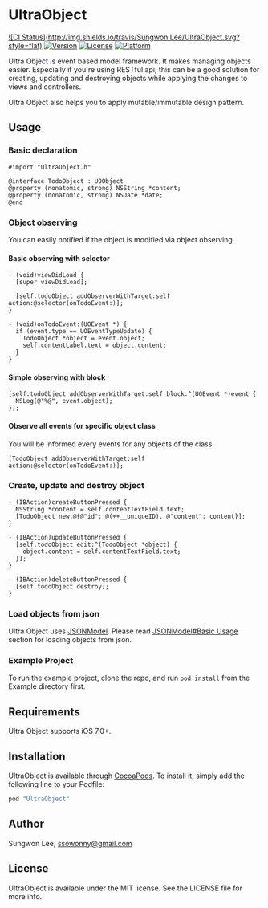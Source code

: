 # UltraObject

[![CI Status](http://img.shields.io/travis/Sungwon Lee/UltraObject.svg?style=flat)](https://travis-ci.org/ssowonny/UltraObject)
[![Version](https://img.shields.io/cocoapods/v/UltraObject.svg?style=flat)](http://cocoapods.org/pods/UltraObject)
[![License](https://img.shields.io/cocoapods/l/UltraObject.svg?style=flat)](http://cocoapods.org/pods/UltraObject)
[![Platform](https://img.shields.io/cocoapods/p/UltraObject.svg?style=flat)](http://cocoapods.org/pods/UltraObject)

Ultra Object is event based model framework. It makes managing objects
easier. Especially if you're using RESTful api, this can be a good
solution for creating, updating and destroying objects while applying
the changes to views and controllers.

Ultra Object also helps you to apply mutable/immutable design pattern.

## Usage

### Basic declaration

```objc
#import "UltraObject.h"

@interface TodoObject : UOObject
@property (nonatomic, strong) NSString *content;
@property (nonatomic, strong) NSDate *date;
@end
```

### Object observing

You can easily notified if the object is modified via object observing.

#### Basic observing with selector

```objc
- (void)viewDidLoad {
  [super viewDidLoad];

  [self.todoObject addObserverWithTarget:self action:@selector(onTodoEvent:)];
}

- (void)onTodoEvent:(UOEvent *) {
  if (event.type == UOEventTypeUpdate) {
    TodoObject *object = event.object;
    self.contentLabel.text = object.content;
  }
}
```

#### Simple observing with block

```objc
[self.todoObject addObserverWithTarget:self block:^(UOEvent *)event {
  NSLog(@"%@", event.object);
}];
```

#### Observe all events for specific object class

You will be informed every events for any objects of the class.

```objc
[TodoObject addObserverWithTarget:self action:@selector(onTodoEvent:)];
```

### Create, update and destroy object

```objc
- (IBAction)createButtonPressed {
  NSString *content = self.contentTextField.text;
  [TodoObject new:@{@"id": @(++__uniqueID), @"content": content}];
}

- (IBAction)updateButtonPressed {
  [self.todoObject edit:^(TodoObject *object) {
    object.content = self.contentTextField.text;
  }];
}

- (IBAction)deleteButtonPressed {
  [self.todoObject destroy];
}
```

### Load objects from json

Ultra Object uses [JSONModel](https://github.com/icanzilb/JSONModel).
Please read [JSONModel#Basic Usage](https://github.com/icanzilb/JSONModel#basic-usage)
section for loading objects from json.

### Example Project

To run the example project, clone the repo, and run `pod install` from the Example directory first.

## Requirements

Ultra Object supports iOS 7.0+.

## Installation

UltraObject is available through [CocoaPods](http://cocoapods.org). To install
it, simply add the following line to your Podfile:

```ruby
pod "UltraObject"
```

## Author

Sungwon Lee, ssowonny@gmail.com

## License

UltraObject is available under the MIT license. See the LICENSE file for more info.
